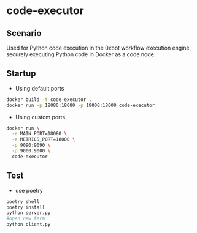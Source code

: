# code-executor

## Scenario

Used for Python code execution in the 0xbot workflow execution engine, securely executing Python code in Docker as a code node.

## Startup
- Using default ports

```bash
docker build -t code-executor .
docker run -p 18080:18080 -p 18000:18000 code-executor
```

- Using custom ports

```bash
docker run \
  -e MAIN_PORT=18080 \
  -e METRICS_PORT=18000 \
  -p 9090:9090 \
  -p 9000:9000 \
  code-executor
```

## Test

- use poetry
```bash
poetry shell
poetry install
python server.py
#open new term
python client.py

```


